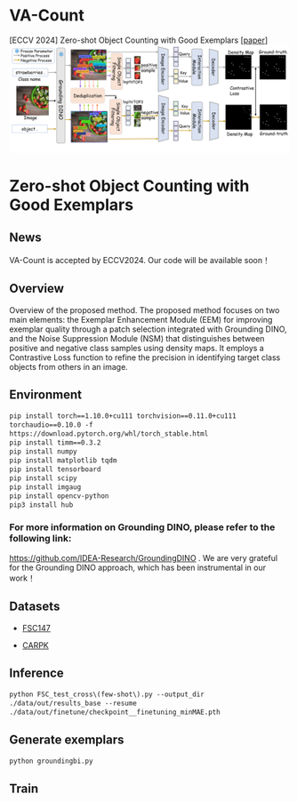 # VA-Count
[ECCV 2024] Zero-shot Object Counting with Good Exemplars
[[paper](https://arxiv.org/abs/2407.04948)]   
![figure](figure.png)
# Zero-shot Object Counting with Good Exemplars
## News
VA-Count is accepted by ECCV2024. 
Our code will be available soon！
## Overview 
Overview of the proposed method. The proposed method focuses on two main elements: the Exemplar Enhancement Module (EEM) for improving exemplar quality through a patch selection integrated with Grounding DINO, and the Noise Suppression Module (NSM) that distinguishes between positive and negative class samples using density maps. It employs a Contrastive Loss function to refine the precision in identifying target class objects from others in an image.
## Environment
```
pip install torch==1.10.0+cu111 torchvision==0.11.0+cu111 torchaudio==0.10.0 -f https://download.pytorch.org/whl/torch_stable.html
pip install timm==0.3.2
pip install numpy
pip install matplotlib tqdm 
pip install tensorboard
pip install scipy
pip install imgaug
pip install opencv-python
pip3 install hub
```
### For more information on Grounding DINO, please refer to the following link: 
https://github.com/IDEA-Research/GroundingDINO .
We are very grateful for the Grounding DINO approach, which has been instrumental in our work！

## Datasets

* [FSC147](https://github.com/cvlab-stonybrook/LearningToCountEverything)

* [CARPK](https://lafi.github.io/LPN/)

## Inference
```
python FSC_test_cross\(few-shot\).py --output_dir ./data/out/results_base --resume ./data/out/finetune/checkpoint__finetuning_minMAE.pth

```
## Generate exemplars
```
python groundingbi.py
```

## Train
